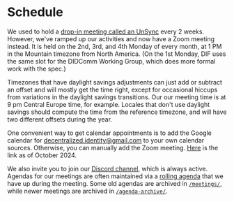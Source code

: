 # Schedule

We used to hold a [drop-in meeting called an UnSync](https://hackmd.io/@dhh1128/Sk5_Gb2J9) every 2 weeks. However, we've ramped up our activities and now have a Zoom meeting instead. It is held on the 2nd, 3rd, and 4th Monday of every month, at 1 PM in the Mountain timezone from North America. (On the 1st Monday, DIF uses the same slot for the DIDComm Working Group, which does more formal work with the spec.)

Timezones that have daylight savings adjustments can just add or subtract an offset and will mostly get the time right, except for occasional hiccups from variations in the daylight savings transitions. Our our meeting time is at 9 pm Central Europe time, for example. Locales that don't use daylight savings should compute the time from the reference timezone, and will have two different offsets during the year.

One convenient way to get calendar appointments is to add the Google calendar for decentralized.identity@gmail.com to your own calendar sources. Otherwise, you can manually add the Zoom meeting. [Here](https://calendar.google.com/event?action=TEMPLATE&tmeid=NmtjbW1mcjQ4dWdjZzUwaXBhMjhsa2hjcjlfMjAyNTAyMDNUMjAwMDAwWiBkZWNlbnRyYWxpemVkLmlkZW50aXR5QG0=&tmsrc=decentralized.identity%40gmail.com&scp=ALL) is the link as of October 2024.

We also invite you to join our [Discord channel](https://discord.gg/eNN4Wns6Jb), which is always active. Agendas for our meetings are often maintained via a [rolling agenda](https://hackmd.io/@cwolkins/HJYcoXtNa) that we have up during the meeting. Some old agendas are archived in [`/meetings/`](meetings/), while newer meetings are archived in [`/agenda-archive/`](agenda-archive/).
